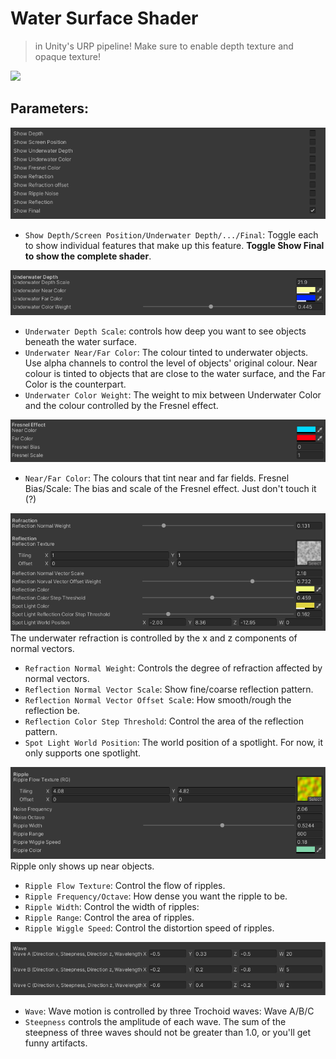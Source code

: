 # Water Surface Shader
> in Unity's URP pipeline!
> Make sure to enable depth texture and opaque texture!

![](src/Teaser.gif)

## Parameters:

![](src/Toggle.png)

* `Show Depth/Screen Position/Underwater Depth/.../Final`: Toggle each to show individual features that make up this feature. **Toggle Show Final to show the complete shader**.

![](src/UnderwaterDepth.png)

* `Underwater Depth Scale`: controls how deep you want to see objects beneath the water surface.
* `Underwater Near/Far Color`: The colour tinted to underwater objects. Use alpha channels to control the level of objects' original colour. Near colour is tinted to objects that are close to the water surface, and the Far Color is the counterpart.
* `Underwater Color Weight`: The weight to mix between Underwater Color and the colour controlled by the Fresnel effect.

![](src/Fresnel.png)
* `Near/Far Color`: The colours that tint near and far fields.
Fresnel Bias/Scale: The bias and scale of the Fresnel effect. Just don't touch it (?)

![](src/Ref.png)
The underwater refraction is controlled by the x and z components of normal vectors. 

* `Refraction Normal Weight`: Controls the degree of refraction affected by normal vectors.
* `Reflection Normal Vector Scale`: Show fine/coarse reflection pattern.
* `Reflection Normal Vector Offset Scal`e: How smooth/rough the reflection be.
* `Reflection Color Step Threshold`: Control the area of the reflection pattern.
* `Spot Light World Position`: The world position of a spotlight. For now, it only supports one spotlight.

![](src/Ripple.png)
Ripple only shows up near objects.
* `Ripple Flow Texture`: Control the flow of ripples.
* `Ripple Frequency/Octave`: How dense you want the ripple to be.
* `Ripple Width`: Control the width of ripples:
* `Ripple Range`: Control the area of ripples.
* `Ripple Wiggle Speed`: Control the distortion speed of ripples.

![](src/Wave.png)
* `Wave`: Wave motion is controlled by three Trochoid waves: Wave A/B/C
* `Steepness` controls the amplitude of each wave. The sum of the steepness of three waves should not be greater than 1.0, or you'll get funny artifacts.